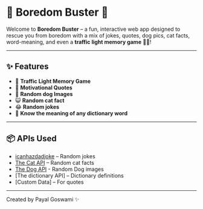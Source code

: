 # 🎲 Boredom Buster 🚀

Welcome to **Boredom Buster** – a fun, interactive web app designed to rescue you from boredom with a mix of jokes, quotes, dog pics, cat facts, word-meaning, and even a **traffic light memory game** 🧠🚦!

---

## ✨ Features

- 🚦 **Traffic Light Memory Game** 
- 💬 **Motivational Quotes** 
- 🐶 **Random dog Images**
- 😺 **Random cat fact**
- 😂 **Random jokes**
- 📖 **Know the meaning of any dictionary word** 

---


## 📦 APIs Used

- [icanhazdadjoke](https://icanhazdadjoke.com/api) – Random jokes
- [The Cat API](https://catfact.ninja) – Random cat facts
- [The Dog API](https://dog.ceo/dog-api/) - Random Dog images
- [The dictionary API] – Dictionary definitions
- [Custom Data] – For quotes


---
Created by Payal Goswami ✨
